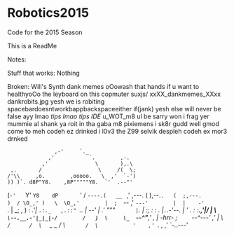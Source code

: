 Robotics2015
============

Code for the 2015 Season

This is a ReadMe

Notes:

Stuff that works:
Nothing

Broken:
Will's Synth
 dank memes
oOowash that hands if u want to healthyoOo
the leyboard on this copmuter suxjs/
xxXX_dankmemes_XXxx
dankrobits.jpg 
yesh we is robiting
spacebardoesntworkbappbackspaceeither
if(jank)
 yesh
else 
 will never be false
ayy lmao *tips lmao* *tips IDE*
u_WOT_m8
ul be sarry won i frag yer mummie
al shank ya roit in tha gaba m8
pixiemens
i sk8r gudd well gmod come to meh
codeh ez drinked
i l0v3 the Z99 selvik despleh
codeh ex mor3 drnked





                   ,-'     `._ 
                 ,'           `.        ,-. 
               ,'               \       ),.\ 
     ,.       /                  \     /(  \; 
    /'\\     ,o.        ,ooooo.   \  ,'  `-') 
    )) )`. d8P"Y8.    ,8P"""""Y8.  `'  .--"' 
   (`-'   `Y'  `Y8    dP       `'     / 
    `----.(   __ `    ,' ,---.       ( 
           ),--.`.   (  ;,---.        ) 
          / \O_,' )   \  \O_,'        | 
         ;  `-- ,'       `---'        | 
         |    -'         `.           | 
        _;    ,            )          : 
     _.'|     `.:._   ,.::" `..       | 
  --'   |   .'     """         `      |`. 
        |  :;      :   :     _.       |`.`.-'--. 
        |  ' .     :   :__.,'|/       |  \ 
        `     \--.__.-'|_|_|-/        /   ) 
         \     \_   `--^"__,'        ,    | 
   -hrr- ;  `    `--^---'          ,'     | 
          \  `                    /      / 
           \   `    _ _          / 
            \           `       / 
             \           '    ,' 
              `.       ,   _,' 
                `-.___.---' 